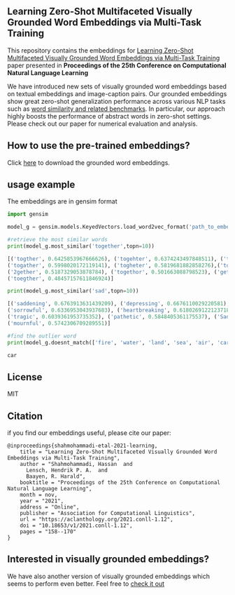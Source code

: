 ## Learning Zero-Shot Multifaceted Visually Grounded Word Embeddings via Multi-Task Training
This repository contains the embeddings for [Learning Zero-Shot Multifaceted Visually Grounded Word Embeddings via Multi-Task Training](https://aclanthology.org/2021.conll-1.12/) paper presented in **Proceedings of the 25th Conference on Computational Natural Language Learning**

We have introduced new sets of visually grounded word embeddings based on textual embeddings and image-caption pairs.
Our grounded embeddings show great zero-shot generalization performance across various NLP tasks such as [word similarity and related benchmarks](https://github.com/vecto-ai/word-benchmarks). In particular,
our approach highly boosts the performance of abstract words in zero-shot settings. Please check out our paper for numerical evaluation and analysis. 

## How to use the pre-trained embeddings?

Click [here](https://huggingface.co/datasets/fittar/visually_grounded_embeddings) to download the grounded word embeddings.

## usage example
The embeddings are in gensim format
```python
import gensim

model_g = gensim.models.KeyedVectors.load_word2vec_format('path_to_embeddings' , binary=True)

#retrieve the most similar words
print(model_g.most_similar('together',topn=10))

[('togther', 0.6425853967666626), ('togehter', 0.6374243497848511), ('togeather', 0.6196791529655457),
('togather', 0.5998020172119141), ('togheter', 0.5819681882858276),('toghether', 0.5738174319267273), 
('2gether', 0.5187329053878784), ('togethor', 0.501663088798523), ('gether', 0.49128714203834534), 
('toegther', 0.48457157611846924)]

print(model_g.most_similar('sad',topn=10))

[('saddening', 0.6763913631439209), ('depressing', 0.6676110029220581), ('saddened', 0.6352651715278625),
('sorrowful', 0.6336953043937683), ('heartbreaking', 0.6180269122123718), ('heartbroken', 0.6099187135696411),
('tragic', 0.6039361953735352), ('pathetic', 0.5848405361175537), ('Sad', 0.5826965570449829),
('mournful', 0.5742306709289551)]

#find the outlier word
print(model_g.doesnt_match(['fire', 'water', 'land', 'sea', 'air', 'car']))

car

```
## License
MIT
## Citation
if you find our embeddings useful, please cite our paper:
```
@inproceedings{shahmohammadi-etal-2021-learning,
    title = "Learning Zero-Shot Multifaceted Visually Grounded Word Embeddings via Multi-Task Training",
    author = "Shahmohammadi, Hassan  and
      Lensch, Hendrik P. A.  and
      Baayen, R. Harald",
    booktitle = "Proceedings of the 25th Conference on Computational Natural Language Learning",
    month = nov,
    year = "2021",
    address = "Online",
    publisher = "Association for Computational Linguistics",
    url = "https://aclanthology.org/2021.conll-1.12",
    doi = "10.18653/v1/2021.conll-1.12",
    pages = "158--170"
}
```
## Interested in visually grounded embeddings?
We have also another version of visually grounded embeddings which seems to perform even better. Feel free to [check it out](https://github.com/Hazel1994/Visually_Grounded_Word_Embeddings_2)
